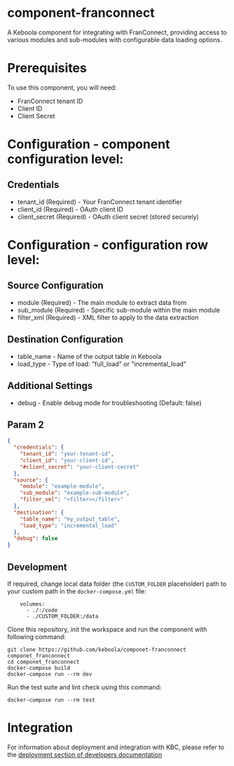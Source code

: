 component-franconnect
=============

A Keboola component for integrating with FranConnect, providing access to various modules and sub-modules with configurable data loading options.

Prerequisites
=============

To use this component, you will need:
- FranConnect tenant ID
- Client ID
- Client Secret

Configuration - component configuration level:
=============
## Credentials
- tenant_id (Required) - Your FranConnect tenant identifier
- client_id (Required) - OAuth client ID
- client_secret (Required) - OAuth client secret (stored securely)

Configuration - configuration row level:
=============

## Source Configuration
- module (Required) - The main module to extract data from
- sub_module (Required) - Specific sub-module within the main module
- filter_xml (Required) - XML filter to apply to the data extraction

## Destination Configuration
- table_name - Name of the output table in Keboola
- load_type - Type of load: "full_load" or "incremental_load"

## Additional Settings
- debug - Enable debug mode for troubleshooting (Default: false)

Param 2
-------

```json
{
  "credentials": {
    "tenant_id": "your-tenant-id",
    "client_id": "your-client-id",
    "#client_secret": "your-client-secret"
  },
  "source": {
    "module": "example-module",
    "sub_module": "example-sub-module",
    "filter_xml": "<filter></filter>"
  },
  "destination": {
    "table_name": "my_output_table",
    "load_type": "incremental_load"
  },
  "debug": false
}
```

Development
-----------

If required, change local data folder (the `CUSTOM_FOLDER` placeholder) path to
your custom path in the `docker-compose.yml` file:

~~~~~~~~~~~~~~~~~~~~~~~~~~~~~~~~~~~~~~~~~~~~~~~~~~~~~~~~~~~~~~~~~~~~~~~~~~~~~~~~
    volumes:
      - ./:/code
      - ./CUSTOM_FOLDER:/data
~~~~~~~~~~~~~~~~~~~~~~~~~~~~~~~~~~~~~~~~~~~~~~~~~~~~~~~~~~~~~~~~~~~~~~~~~~~~~~~~

Clone this repository, init the workspace and run the component with following
command:

~~~~~~~~~~~~~~~~~~~~~~~~~~~~~~~~~~~~~~~~~~~~~~~~~~~~~~~~~~~~~~~~~~~~~~~~~~~~~~~~
git clone https://github.com/keboola/componet-franconnect componet_franconnect
cd componet_franconnect
docker-compose build
docker-compose run --rm dev
~~~~~~~~~~~~~~~~~~~~~~~~~~~~~~~~~~~~~~~~~~~~~~~~~~~~~~~~~~~~~~~~~~~~~~~~~~~~~~~~

Run the test suite and lint check using this command:

~~~~~~~~~~~~~~~~~~~~~~~~~~~~~~~~~~~~~~~~~~~~~~~~~~~~~~~~~~~~~~~~~~~~~~~~~~~~~~~~
docker-compose run --rm test
~~~~~~~~~~~~~~~~~~~~~~~~~~~~~~~~~~~~~~~~~~~~~~~~~~~~~~~~~~~~~~~~~~~~~~~~~~~~~~~~

Integration
===========

For information about deployment and integration with KBC, please refer to the
[deployment section of developers
documentation](https://developers.keboola.com/extend/component/deployment/)
